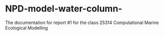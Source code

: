 # NPD-model-water-column-
The documentation for report #1 for the class 25314 Computational Marine Ecological Modelling 
